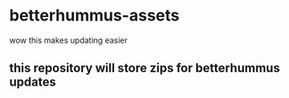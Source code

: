 # betterhummus-assets
wow this makes updating easier

## this repository will store zips for betterhummus updates
